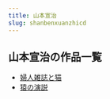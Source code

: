 ```yaml
---
title: 山本宣治
slug: shanbenxuanzhicd
---
```


## 山本宣治の作品一覧

- [婦人雑誌と猫](furenzazhitomaod9)
- [猿の演説](yuannoyanshuo0c)
